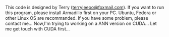This code is designed by Terry (terryleeoo@foxmail.com).
If you want to run this program, please install Armadillo first on your PC. Ubuntu, Fedora or other Linux OS are recommanded.
If you have some problem, please contact me...
Now,I'm trying to working on a ANN version on CUDA... Let me get touch with CUDA first...
